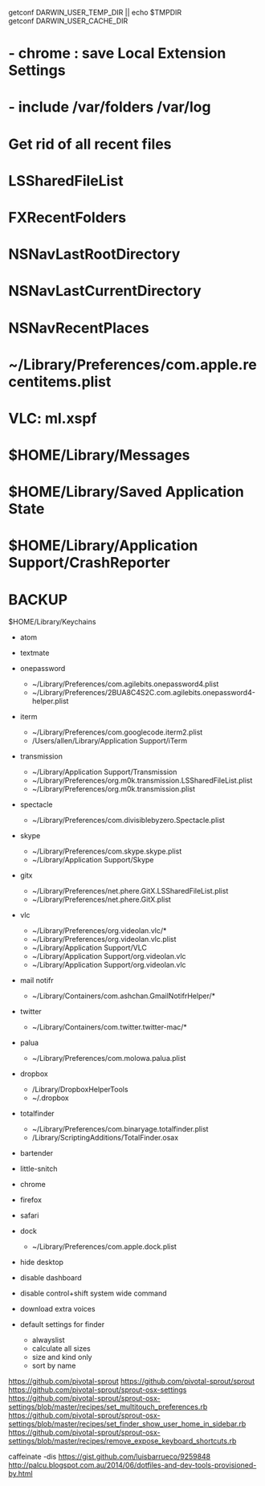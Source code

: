 getconf DARWIN_USER_TEMP_DIR || echo $TMPDIR  
getconf DARWIN_USER_CACHE_DIR

# - chrome : save Local Extension Settings
# - include /var/folders /var/log

# Get rid of all recent files
# LSSharedFileList
# FXRecentFolders
# NSNavLastRootDirectory
# NSNavLastCurrentDirectory
# NSNavRecentPlaces
# ~/Library/Preferences/com.apple.recentitems.plist
# VLC: ml.xspf

# $HOME/Library/Messages
# $HOME/Library/Saved Application State
# $HOME/Library/Application Support/CrashReporter


# BACKUP
$HOME/Library/Keychains

- atom
- textmate

- onepassword
  - ~/Library/Preferences/com.agilebits.onepassword4.plist
  - ~/Library/Preferences/2BUA8C4S2C.com.agilebits.onepassword4-helper.plist
- iterm
  - ~/Library/Preferences/com.googlecode.iterm2.plist
  - /Users/allen/Library/Application Support/iTerm
- transmission
  - ~/Library/Application Support/Transmission
  - ~/Library/Preferences/org.m0k.transmission.LSSharedFileList.plist
  - ~/Library/Preferences/org.m0k.transmission.plist
- spectacle
  - ~/Library/Preferences/com.divisiblebyzero.Spectacle.plist
- skype
  - ~/Library/Preferences/com.skype.skype.plist
  - ~/Library/Application Support/Skype
- gitx
  - ~/Library/Preferences/net.phere.GitX.LSSharedFileList.plist
  - ~/Library/Preferences/net.phere.GitX.plist
- vlc
  - ~/Library/Preferences/org.videolan.vlc/*
  - ~/Library/Preferences/org.videolan.vlc.plist
  - ~/Library/Application Support/VLC
  - ~/Library/Application Support/org.videolan.vlc
  - ~/Library/Application Support/org.videolan.vlc
- mail notifr
  - ~/Library/Containers/com.ashchan.GmailNotifrHelper/*
- twitter
  - ~/Library/Containers/com.twitter.twitter-mac/*
- palua
  - ~/Library/Preferences/com.molowa.palua.plist
- dropbox
  - /Library/DropboxHelperTools
  - ~/.dropbox
- totalfinder
  - ~/Library/Preferences/com.binaryage.totalfinder.plist
  - /Library/ScriptingAdditions/TotalFinder.osax
- bartender
- little-snitch
- chrome
- firefox
- safari
- dock 
  - ~/Library/Preferences/com.apple.dock.plist

- hide desktop
- disable dashboard
- disable control+shift system wide command
- download extra voices
- default settings for finder
  - alwayslist
  - calculate all sizes
  - size and kind only
  - sort by name


https://github.com/pivotal-sprout
https://github.com/pivotal-sprout/sprout
https://github.com/pivotal-sprout/sprout-osx-settings
https://github.com/pivotal-sprout/sprout-osx-settings/blob/master/recipes/set_multitouch_preferences.rb
https://github.com/pivotal-sprout/sprout-osx-settings/blob/master/recipes/set_finder_show_user_home_in_sidebar.rb
https://github.com/pivotal-sprout/sprout-osx-settings/blob/master/recipes/remove_expose_keyboard_shortcuts.rb

caffeinate -dis
https://gist.github.com/luisbarrueco/9259848
http://palcu.blogspot.com.au/2014/06/dotfiles-and-dev-tools-provisioned-by.html
